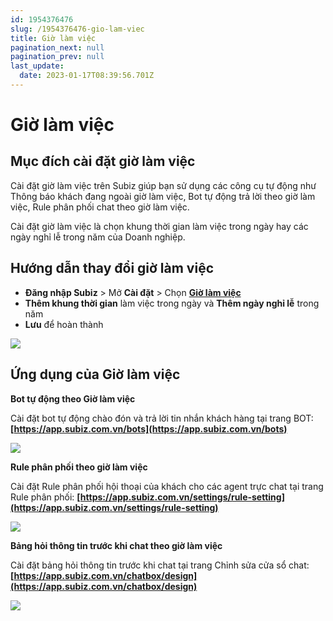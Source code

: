 ```yaml
---
id: 1954376476
slug: /1954376476-gio-lam-viec
title: Giờ làm việc
pagination_next: null
pagination_prev: null
last_update:
  date: 2023-01-17T08:39:56.701Z
---
```


# Giờ làm việc

## Mục đích cài đặt giờ làm việc


Cài đặt giờ làm việc trên Subiz giúp bạn sử dụng các công cụ tự động như Thông báo khách đang ngoài giờ làm việc, Bot tự động trả lời theo giờ làm việc, Rule phân phối chat theo giờ làm việc.

Cài đặt giờ làm việc là chọn khung thời gian làm việc trong ngày hay các ngày nghỉ lễ trong năm của Doanh nghiệp.
## Hướng dẫn thay đổi giờ làm việc


- **Đăng nhập Subiz** > Mở **Cài đặt** > Chọn **[Giờ làm việc](https://app.subiz.com.vn/settings/business-hours)**
- **Thêm khung thời gian** làm việc trong ngày và **Thêm ngày nghỉ lễ** trong năm
- **Lưu** để hoàn thành


![](https://vcdn.subiz-cdn.com/file/fisgyrbttxlchfnrmblr_acpxkgumifuoofoosble/unnamed.png)

## Ứng dụng của Giờ làm việc


**Bot tự động theo Giờ làm việc**

Cài đặt bot tự động chào đón và trả lời tin nhắn khách hàng tại trang BOT: **[https://app.subiz.com.vn/bots](https://app.subiz.com.vn/bots)**


![](https://vcdn.subiz-cdn.com/file/fisgyrbtygglwjhfkwhz_acpxkgumifuoofoosble/unnamed.png)


**Rule phân phối theo giờ làm việc**

Cài đặt Rule phân phối hội thoại của khách cho các agent trực chat tại trang Rule phân phối: **[https://app.subiz.com.vn/settings/rule-setting](https://app.subiz.com.vn/settings/rule-setting)**


![](https://vcdn.subiz-cdn.com/file/fisgyrbudmwbrivdsyow_acpxkgumifuoofoosble/unnamed.png)


**Bảng hỏi thông tin trước khi chat theo giờ làm việc**

Cài đặt bảng hỏi thông tin trước khi chat tại trang Chỉnh sửa cửa sổ chat: **[https://app.subiz.com.vn/chatbox/design](https://app.subiz.com.vn/chatbox/design)**


![](https://vcdn.subiz-cdn.com/file/fisgyrbuiwsoflkioole_acpxkgumifuoofoosble/unnamed.png)
